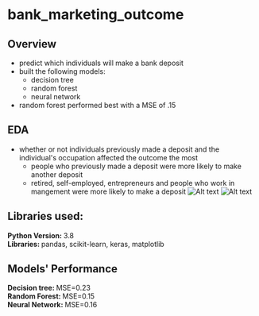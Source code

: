 # bank_marketing_outcome

## Overview
* predict which individuals will make a bank deposit
* built the following models:
  * decision tree
  * random forest
  * neural network
* random forest performed best with a MSE of .15

## EDA
* whether or not individuals previously made a deposit and the individual's occupation affected the outcome the most
  * people who previously made a deposit were more likely to make another deposit
  * retired, self-employed, entrepreneurs and people who work in mangement were more likely to make a deposit
![Alt text](https://github.com/sesankm/bank_marketing_outcome_prediction/blob/main/plots/jobs.png)
![Alt text](https://github.com/sesankm/bank_marketing_outcome_prediction/blob/main/plots/poutcome.png)

## Libraries used:
<strong> Python Version: </strong> 3.8 <br>
<strong> Libraries: </strong> pandas, scikit-learn, keras, matplotlib

## Models' Performance
<strong> Decision tree: </strong> MSE=0.23 <br>
<strong> Random Forest: </strong> MSE=0.15 <br>
<strong> Neural Network: </strong> MSE=0.16 <br>
